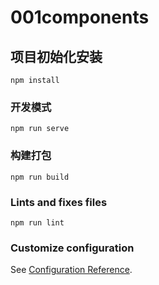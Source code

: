 # 001components

## 项目初始化安装
```
npm install
```

### 开发模式
```
npm run serve
```

### 构建打包
```
npm run build
```

### Lints and fixes files
```
npm run lint
```

### Customize configuration
See [Configuration Reference](https://cli.vuejs.org/config/).
